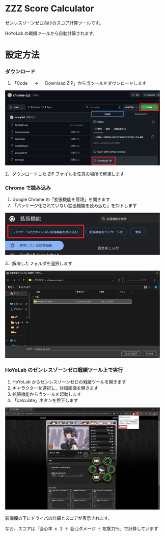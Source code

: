 # ZZZ Score Calculator

ゼンレスゾーンゼロ向けのスコア計算ツールです。

HoYoLab の戦績ツールから自動計算されます。

# 設定方法

### ダウンロード

1. 「Code 　 ⇒ 　 Download ZIP」から当ツールをダウンロードします

![ダウンロード](/docs/images/help1.jpg)

2．ダウンロードした ZIP ファイルを任意の場所で解凍します

### Chrome で読み込み

1. Google Chrome の「拡張機能を管理」を開きます
2. 「パッケージ化されていない拡張機能を読み込む」を押下します

![パッケージ化されていない拡張機能を読み込む](/docs/images/help2.jpg)

3．解凍したフォルダを選択します

![フォルダを選択](/docs/images/help3.jpg)

### HoYoLab のゼンレスゾーンゼロ戦績ツール上で実行

1. HoYoLab からゼンレスゾーンゼロの戦績ツールを開きます
2. キャラクターを選択し、詳細画面を開きます
3. 拡張機能から当ツールを起動します
4. 「calculate」ボタンを押下します

![拡張機能](/docs/images/help4.jpg)

装備欄の下にドライバの詳細とスコアが表示されます。

なお、スコアは「会心率 ｘ ２ ＋ 会心ダメージ ＋ 攻撃力％」で計算しています
